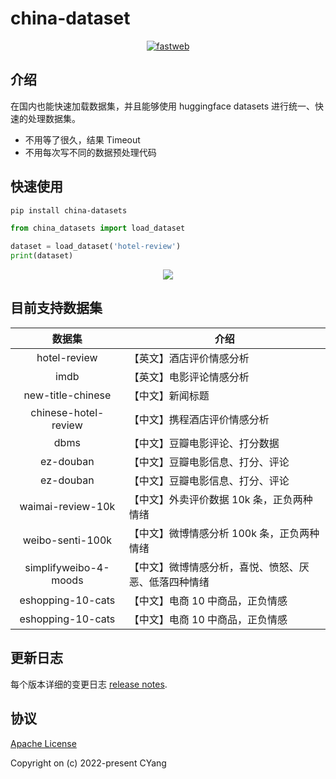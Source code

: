 # china-dataset

<!-- <p align="center">
    <img src="http://aimaksen.bslience.cn/china-datasets-logo.jpg">
</p> -->

<p align="center">
    <a href="https://github.com/CYang828/china-datasets">
        <img src="https://travis-ci.org/CYang828/china-datasets.svg?branch=master" alt="fastweb">
    </a>
</p>

## 介绍

在国内也能快速加载数据集，并且能够使用 huggingface datasets 进行统一、快速的处理数据集。

- 不用等了很久，结果 Timeout
- 不用每次写不同的数据预处理代码

## 快速使用

```bash
pip install china-datasets
```

```python
from china_datasets import load_dataset

dataset = load_dataset('hotel-review')
print(dataset)
```

<p align="center">
    <img src="http://aimaksen.bslience.cn/screanshot-datasets.gif" />
</p>

## 目前支持数据集

|       数据集      | 介绍                     |
|:-----------------:|--------------------------|
| hotel-review      | 【英文】酒店评价情感分析 |
| imdb              | 【英文】电影评论情感分析 |
| new-title-chinese | 【中文】新闻标题         |
| chinese-hotel-review | 【中文】携程酒店评价情感分析  |
| dbms | 【中文】豆瓣电影评论、打分数据  |
| ez-douban | 【中文】豆瓣电影信息、打分、评论  |
| ez-douban | 【中文】豆瓣电影信息、打分、评论  |
| waimai-review-10k | 【中文】外卖评价数据 10k 条，正负两种情绪  |
| weibo-senti-100k | 【中文】微博情感分析 100k 条，正负两种情绪  |
| simplifyweibo-4-moods | 【中文】微博情感分析，喜悦、愤怒、厌恶、低落四种情绪 |
| eshopping-10-cats | 【中文】电商 10 中商品，正负情感 |
| eshopping-10-cats | 【中文】电商 10 中商品，正负情感 |





## 更新日志

每个版本详细的变更日志 [release notes](https://github.com/BSlience/fastweb/CHANGELOG.md).

## 协议
[Apache License](https://github.com/CYang828/china-datasets/LICENSE.md)

Copyright on (c) 2022-present CYang
